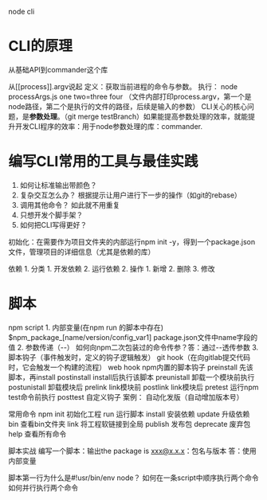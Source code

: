 node cli
# CLI的原理
从基础API到commander这个库

从[[process]].argv说起
	定义：获取当前进程的命令与参数。
	执行： node processArgs.js one two=three four （文件内部打印process.argv，第一个是node路径，第二个是执行的文件的路径，后续是输入的参数）
CLI关心的核心问题，是**参数处理**。（git merge testBranch）如果能提高参数处理的效率，就能提升开发CLI程序的效率：用于node参数处理的库：commander.
# 编写CLI常用的工具与最佳实践
1. 如何让标准输出带颜色？
2. 复杂交互怎么办？
	根据提示让用户进行下一步的操作（如git的rebase）
3. 调用其他命令？
	如此就不用重复
4. 只想开发个脚手架？
5. 如何把CLI写得更好？

初始化：在需要作为项目文件夹的内部运行npm init -y，得到一个package.json文件，管理项目的详细信息（尤其是依赖的库）

依赖
	1. 分类
		1. 开发依赖
		2. 运行依赖
	2. 操作
		1. 新增
		2. 删除
		3. 修改

# 脚本
npm script
	1. 内部变量(在npm run 的脚本中存在)
		$npm_package_[name/version/config_var1]  package.json文件中name字段的值
	2. 参数传递（--）
		如何向npm二次包装过的命令传参？答：通过--透传参数
	3. 脚本钩子（事件触发时，定义的钩子逻辑触发）
		git hook（在向gitlab提交代码时，它会触发一个构建的流程）
		web hook
		npm内置的脚本钩子
			preinstall  先该脚本，再install
			postinstall  install后执行该脚本
			preunistall  卸载一个模块前执行
			postunistall  卸载模块后 
			prelink link模块前
			postlink link模块后
			pretest  运行npm test命令前执行
			posttest
		自定义钩子
			案例：
				自动化发版（自动增加版本号）


常用命令
	npm
		init 初始化工程
		run 运行脚本
		install 安装依赖
		update 升级依赖
		bin 查看bin文件夹
		link 将工程软链接到全局
		publish 发布包
		deprecate 废弃包
		help 查看所有命令

脚本实战
编写一个脚本：输出the package is xxx@x.x.x：包名与版本
答：使用内部变量

脚本第一行为什么是#!usr/bin/env node？
如何在一条script中顺序执行两个命令
如何并行执行两个命令